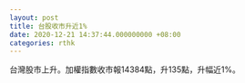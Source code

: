 ```yaml
---
layout: post
title: 台股收市升近1%
date: 2020-12-21 14:37:44.000000000 +08:00
categories: rthk
---
```


台灣股市上升。加權指數收市報14384點，升135點，升幅近1%。
